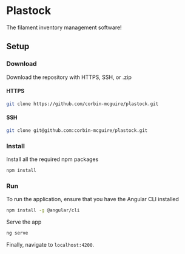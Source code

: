 # Plastock 
The filament inventory management software!

## Setup
### Download
Download the repository with HTTPS, SSH, or .zip
#### HTTPS
```bash
git clone https://github.com/corbin-mcguire/plastock.git
```
#### SSH
```bash
git clone git@github.com:corbin-mcguire/plastock.git
```
### Install
Install all the required npm packages
```bash
npm install
```
### Run
To run the application, ensure that you have the Angular CLI installed
```bash
npm install -g @angular/cli
```

Serve the app
```bash
ng serve
```

Finally, navigate to `localhost:4200`.